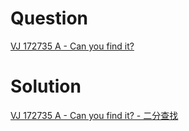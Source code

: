 # Question
[VJ 172735 A - Can you find it?](./Question.md "Can you find it?")

# Solution
[VJ 172735 A - Can you find it? - 二分查找](https://donny-hikari.github.io/stream/framework.html?type=posts&year=2017&article=654429)
